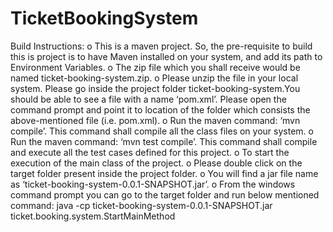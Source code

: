 # TicketBookingSystem
Build Instructions:
o	This is a maven project. So, the pre-requisite to build this is project is to have Maven installed on your system, and add its path to Environment Variables.
o	The zip file which you shall receive would be named ticket-booking-system.zip.
o	Please unzip the file in your local system. Please go inside the project folder ticket-booking-system.You should be able to see a file with a name ‘pom.xml’. Please open the command prompt and point it to location of the folder which consists the above-mentioned file (i.e. pom.xml).
o	Run the maven command: ‘mvn compile’. This command shall compile all the class files on your system.
o	Run the maven command: ‘mvn test compile’. This command shall compile and execute all the test cases defined for this project.
o	To start the execution of the main class of the project. 
o	Please double click on the target folder present inside the project folder.
o	You will find a jar file name as ‘ticket-booking-system-0.0.1-SNAPSHOT.jar’.
o	From the windows command prompt you can go to the target folder and run below mentioned command: 
  	java -cp ticket-booking-system-0.0.1-SNAPSHOT.jar ticket.booking.system.StartMainMethod
